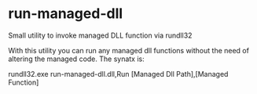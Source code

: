 # run-managed-dll
Small utility to invoke managed DLL function via rundll32

With this utility you can run any managed dll functions without the need of altering the managed code.
The synatx is:

rundll32.exe run-managed-dll.dll,Run [Managed Dll Path],[Managed Function]
